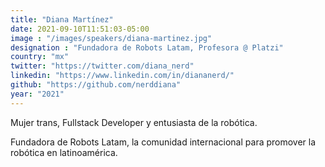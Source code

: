```yaml
---
title: "Diana Martínez"
date: 2021-09-10T11:51:03-05:00
image : "/images/speakers/diana-martinez.jpg"
designation : "Fundadora de Robots Latam, Profesora @ Platzi"
country: "mx"
twitter: "https://twitter.com/diana_nerd"
linkedin: "https://www.linkedin.com/in/diananerd/"
github: "https://github.com/nerddiana"
year: "2021"
---
```


Mujer trans, Fullstack Developer y entusiasta de la robótica.

Fundadora de Robots Latam, la comunidad internacional para promover la robótica en latinoamérica.

